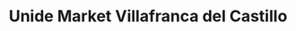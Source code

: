 ---
title: "Unide Market Villafranca del Castillo"
url: /villanueva-de-la-canada/unide-market-villafranca-del-castillo/
shop: supermercado
---